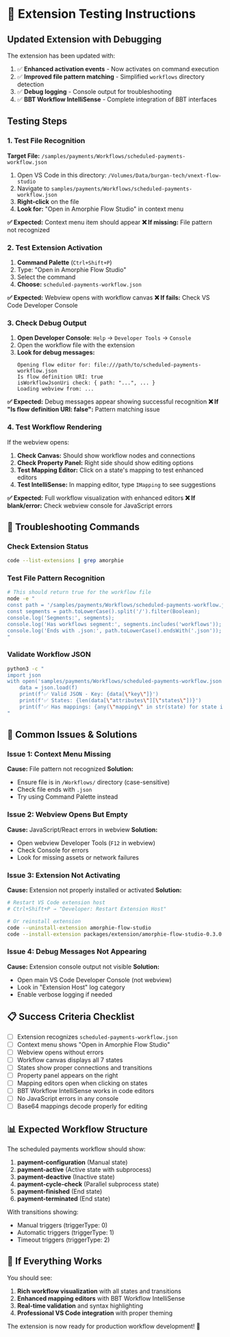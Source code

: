 # 🧪 Extension Testing Instructions

## **Updated Extension with Debugging**

The extension has been updated with:
1. ✅ **Enhanced activation events** - Now activates on command execution
2. ✅ **Improved file pattern matching** - Simplified `workflows` directory detection
3. ✅ **Debug logging** - Console output for troubleshooting
4. ✅ **BBT Workflow IntelliSense** - Complete integration of BBT interfaces

## **Testing Steps**

### **1. Test File Recognition**

**Target File:** `/samples/payments/Workflows/scheduled-payments-workflow.json`

1. Open VS Code in this directory: `/Volumes/Data/burgan-tech/vnext-flow-studio`
2. Navigate to `samples/payments/Workflows/scheduled-payments-workflow.json`
3. **Right-click** on the file
4. **Look for:** "Open in Amorphie Flow Studio" in context menu

**✅ Expected:** Context menu item should appear
**❌ If missing:** File pattern not recognized

### **2. Test Extension Activation**

1. **Command Palette** (`Ctrl+Shift+P`)
2. Type: "Open in Amorphie Flow Studio"
3. Select the command
4. **Choose:** `scheduled-payments-workflow.json`

**✅ Expected:** Webview opens with workflow canvas
**❌ If fails:** Check VS Code Developer Console

### **3. Check Debug Output**

1. **Open Developer Console**: `Help` → `Developer Tools` → `Console`
2. Open the workflow file with the extension
3. **Look for debug messages:**
   ```
   Opening flow editor for: file:///path/to/scheduled-payments-workflow.json
   Is flow definition URI: true
   isWorkflowJsonUri check: { path: "...", ... }
   Loading webview from: ...
   ```

**✅ Expected:** Debug messages appear showing successful recognition
**❌ If "Is flow definition URI: false":** Pattern matching issue

### **4. Test Workflow Rendering**

If the webview opens:
1. **Check Canvas:** Should show workflow nodes and connections
2. **Check Property Panel:** Right side should show editing options
3. **Test Mapping Editor:** Click on a state's mapping to test enhanced editors
4. **Test IntelliSense:** In mapping editor, type `IMapping` to see suggestions

**✅ Expected:** Full workflow visualization with enhanced editors
**❌ If blank/error:** Check webview console for JavaScript errors

## **🔧 Troubleshooting Commands**

### **Check Extension Status**
```bash
code --list-extensions | grep amorphie
```

### **Test File Pattern Recognition**
```bash
# This should return true for the workflow file
node -e "
const path = '/samples/payments/Workflows/scheduled-payments-workflow.json';
const segments = path.toLowerCase().split('/').filter(Boolean);
console.log('Segments:', segments);
console.log('Has workflows segment:', segments.includes('workflows'));
console.log('Ends with .json:', path.toLowerCase().endsWith('.json'));
"
```

### **Validate Workflow JSON**
```bash
python3 -c "
import json
with open('samples/payments/Workflows/scheduled-payments-workflow.json') as f:
    data = json.load(f)
    print(f'✅ Valid JSON - Key: {data[\"key\"]}')
    print(f'✅ States: {len(data[\"attributes\"][\"states\"])}')
    print(f'✅ Has mappings: {any(\"mapping\" in str(state) for state in data[\"attributes\"][\"states\"])}')
"
```

## **🚨 Common Issues & Solutions**

### **Issue 1: Context Menu Missing**
**Cause:** File pattern not recognized
**Solution:** 
- Ensure file is in `/Workflows/` directory (case-sensitive)
- Check file ends with `.json`
- Try using Command Palette instead

### **Issue 2: Webview Opens But Empty**
**Cause:** JavaScript/React errors in webview
**Solution:**
- Open webview Developer Tools (`F12` in webview)
- Check Console for errors
- Look for missing assets or network failures

### **Issue 3: Extension Not Activating**
**Cause:** Extension not properly installed or activated
**Solution:**
```bash
# Restart VS Code extension host
# Ctrl+Shift+P → "Developer: Restart Extension Host"

# Or reinstall extension
code --uninstall-extension amorphie-flow-studio
code --install-extension packages/extension/amorphie-flow-studio-0.3.0.vsix --force
```

### **Issue 4: Debug Messages Not Appearing**
**Cause:** Extension console output not visible
**Solution:**
- Open main VS Code Developer Console (not webview)
- Look in "Extension Host" log category
- Enable verbose logging if needed

## **📋 Success Criteria Checklist**

- [ ] Extension recognizes `scheduled-payments-workflow.json`
- [ ] Context menu shows "Open in Amorphie Flow Studio"
- [ ] Webview opens without errors
- [ ] Workflow canvas displays all 7 states
- [ ] States show proper connections and transitions
- [ ] Property panel appears on the right
- [ ] Mapping editors open when clicking on states
- [ ] BBT Workflow IntelliSense works in code editors
- [ ] No JavaScript errors in any console
- [ ] Base64 mappings decode properly for editing

## **📊 Expected Workflow Structure**

The scheduled payments workflow should show:
1. **payment-configuration** (Manual state)
2. **payment-active** (Active state with subprocess)
3. **payment-deactive** (Inactive state)
4. **payment-cycle-check** (Parallel subprocess state)
5. **payment-finished** (End state)
6. **payment-terminated** (End state)

With transitions showing:
- Manual triggers (triggerType: 0)
- Automatic triggers (triggerType: 1)
- Timeout triggers (triggerType: 2)

## **🎯 If Everything Works**

You should see:
1. **Rich workflow visualization** with all states and transitions
2. **Enhanced mapping editors** with BBT Workflow IntelliSense
3. **Real-time validation** and syntax highlighting
4. **Professional VS Code integration** with proper theming

The extension is now ready for production workflow development! 🚀

